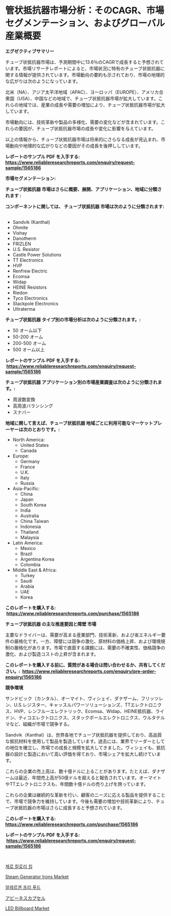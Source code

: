 <p><h1>管状抵抗器市場分析：そのCAGR、市場セグメンテーション、およびグローバル産業概要</h1></p><p><strong>エグゼクティブサマリー</strong></p>
<p><p>チューブ状抵抗器市場は、予測期間中に13.6％のCAGRで成長すると予想されています。市場リサーチレポートによると、市場状況に特有のチューブ状抵抗器に関する情報が提供されています。市場動向の要約も示されており、市場の地理的な広がりは次のようになっています。</p><p>北米（NA）、アジア太平洋地域（APAC）、ヨーロッパ（EUROPE）、アメリカ合衆国（USA）、中国などの地域で、チューブ状抵抗器市場が拡大しています。これらの地域では、産業の成長や需要の増加により、チューブ状抵抗器市場が拡大しています。</p><p>市場動向には、技術革新や製品の多様化、需要の変化などが含まれています。これらの要因が、チューブ状抵抗器市場の成長や変化に影響を与えています。</p><p>以上の情報から、チューブ状抵抗器市場は将来的にさらなる成長が見込まれ、市場動向や地理的な広がりなどの要因がその成長を後押ししています。</p></p>
<p><strong>レポートのサンプル PDF を入手する: <a href="https://www.reliableresearchreports.com/enquiry/request-sample/1565186">https://www.reliableresearchreports.com/enquiry/request-sample/1565186</a></strong></p>
<p><strong>市場セグメンテーション:</strong></p>
<p><strong> チューブ状抵抗器 市場はさらに概要、展開、アプリケーション、地域に分類されます :</strong></p>
<p><strong>コンポーネントに関しては、 チューブ状抵抗器 市場は次のように分類されます: &nbsp;</strong></p>
<p><ul><li>Sandvik (Kanthal)</li><li>Ohmite</li><li>Vishay</li><li>Danotherm</li><li>FRIZLEN</li><li>U.S. Resistor</li><li>Castle Power Solutions</li><li>TT Electronics</li><li>HVP</li><li>Renfrew Electric</li><li>Ecomsa</li><li>Widap</li><li>HEINE Resistors</li><li>Riedon</li><li>Tyco Electronics</li><li>Stackpole Electronics</li><li>Ultraterma</li></ul></p>
<p><strong> チューブ状抵抗器 タイプ別の市場分析は次のように分類されます。:</strong></p>
<p><ul><li>50 オーム以下</li><li>50-200 オーム</li><li>200-500 オーム</li><li>500 オーム以上</li></ul></p>
<p><strong>レポートのサンプル PDF を入手する: &nbsp;<a href="https://www.reliableresearchreports.com/enquiry/request-sample/1565186">https://www.reliableresearchreports.com/enquiry/request-sample/1565186</a></strong></p>
<p><strong> チューブ状抵抗器 アプリケーション別の市場産業調査は次のように分類されます。:</strong></p>
<p><ul><li>周波数変換</li><li>高周波バランシング</li><li>スナバー</li></ul></p>
<p><strong>地域に関して言えば、チューブ状抵抗器 地域ごとに利用可能なマーケットプレーヤーは次のとおりです。:</strong></p>
<p><ul>
    <li>
        North America:
        <ul>
            <li>United States</li>
            <li>Canada</li>
        </ul>
    </li>
    <li>
        Europe:
        <ul>
            <li>Germany</li>
            <li>France</li>
            <li>U.K.</li>
            <li>Italy</li>
            <li>Russia</li>
        </ul>
    </li>
    <li>
        Asia-Pacific:
        <ul>
            <li>China</li>
            <li>Japan</li>
            <li>South Korea</li>
            <li>India</li>
            <li>Australia</li>
            <li>China Taiwan</li>
            <li>Indonesia</li>
            <li>Thailand</li>
            <li>Malaysia</li>
        </ul>
    </li>
    <li>
        Latin America:
        <ul>
            <li>Mexico</li>
            <li>Brazil</li>
            <li>Argentina Korea</li>
            <li>Colombia</li>
        </ul>
    </li>
    <li>
        Middle East & Africa:
        <ul>
            <li>Turkey</li>
            <li>Saudi</li>
            <li>Arabia</li>
            <li>UAE</li>
            <li>Korea</li>
        </ul>
    </li>
    </ul></p>
<p><strong>このレポートを購入する: &nbsp;<a href="https://www.reliableresearchreports.com/purchase/1565186">https://www.reliableresearchreports.com/purchase/1565186</a></strong></p>
<p><strong>チューブ状抵抗器 の主な推進要因と障壁 市場</strong></p>
<p><p>主要なドライバーは、需要が高まる産業部門、技術革新、および省エネルギー要件の厳格化です。一方、障壁には競争の激化、原材料の価格上昇、および環境規制の厳格化があります。市場で直面する課題には、需要の不確実性、価格競争の激化、および製造コストの上昇が含まれます。</p></p>
<p><strong>このレポートを購入する前に、質問がある場合は問い合わせるか、共有してください。:&nbsp; <a href="https://www.reliableresearchreports.com/enquiry/pre-order-enquiry/1565186">https://www.reliableresearchreports.com/enquiry/pre-order-enquiry/1565186</a></strong></p>
<p><strong>競争環境</strong></p>
<p><p>サンドビック（カンタル）、オーマイト、ヴィシェイ、ダナザーム、フリッツレン、U.S.レジスター、キャッスルパワーソリューションズ、TTエレクトロニクス、HVP、レンフルーエレクトリック、Ecomsa、Widap、HEINE抵抗器、ライドン、ティコエレクトロニクス、スタックポールエレクトロニクス、ウルタテルマなど、組織が市場で競争する。</p><p>Sandvik（Kanthal）は、世界各地でチューブ状抵抗器を提供しており、高品質な抵抗材料を使用して製品を製造しています。過去には、業界でリーダーとしての地位を確立し、市場での成長と規模を拡大してきました。ヴィシェイも、抵抗器の設計と製造において高い評価を得ており、市場シェアを拡大し続けています。</p><p>これらの企業の売上高は、数十億ドルに上ることがあります。たとえば、ダナザームは最近、年間売上高が50億ドルを超えると報告されています。オーマイトやTTエレクトロニクスも、年間数十億ドルの売り上げを誇っています。</p><p>これらの企業は継続的な革新を行い、顧客のニーズに応える製品を提供することで、市場で競争力を維持しています。今後も需要の増加や技術革新により、チューブ状抵抗器の市場はさらに成長すると予想されています。</p></p>
<p><strong>このレポートを購入する: &nbsp; <a href="https://www.reliableresearchreports.com/purchase/1565186">https://www.reliableresearchreports.com/purchase/1565186</a></strong></p>
<p><strong>レポートのサンプル PDF を入手する: &nbsp;<a href="https://www.reliableresearchreports.com/enquiry/request-sample/1565186">https://www.reliableresearchreports.com/enquiry/request-sample/1565186</a></strong><strong></strong></p>
<p>&nbsp;</p>
<p><p><a href="https://github.com/lkwggful07722/Market-Research-Report-List-1/blob/main/68491862007.md">제로 칼로리 칩</a></p><p><a href="https://github.com/mahnoor2003/Market-Research-Report-List-3/blob/main/steam-generator-irons-market.md">Steam Generator Irons Market</a></p><p><a href="https://github.com/lkwggful07722/Market-Research-Report-List-1/blob/main/66424812008.md">알레르겐 프리 푸드</a></p><p><a href="https://medium.com/@harmonybogan1944/%E3%83%99%E3%83%93%E3%83%BC%E3%83%8D%E3%82%B9%E3%82%AB%E3%83%97%E3%82%BB%E3%83%AB%E3%81%AE%E5%B8%82%E5%A0%B4%E8%A6%8F%E6%A8%A1%E3%81%A8%E5%B8%82%E5%A0%B4%E5%8B%95%E5%90%91-%E5%AE%8C%E5%85%A8%E3%81%AA%E6%A5%AD%E7%95%8C%E6%A6%82%E8%A6%81-2024%E5%B9%B4%E3%81%8B%E3%82%892031%E5%B9%B4-59d2e80795f4">アビーネスカプセル</a></p><p><a href="https://github.com/juancolorado15/Market-Research-Report-List-1/blob/main/led-billboard-market.md">LED Billboard Market</a></p></p>